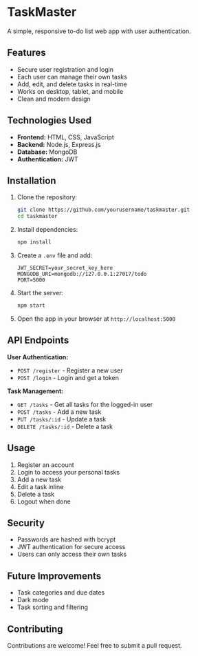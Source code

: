 # TaskMaster  

A simple, responsive to-do list web app with user authentication.  

## Features  
- Secure user registration and login  
- Each user can manage their own tasks  
- Add, edit, and delete tasks in real-time  
- Works on desktop, tablet, and mobile  
- Clean and modern design  

## Technologies Used  
- **Frontend:** HTML, CSS, JavaScript  
- **Backend:** Node.js, Express.js  
- **Database:** MongoDB  
- **Authentication:** JWT  

## Installation  

1. Clone the repository:  
   ```sh
   git clone https://github.com/yourusername/taskmaster.git
   cd taskmaster
   ```  
2. Install dependencies:  
   ```sh
   npm install
   ```  
3. Create a `.env` file and add:  
   ```env
   JWT_SECRET=your_secret_key_here
   MONGODB_URI=mongodb://127.0.0.1:27017/todo
   PORT=5000
   ```  
4. Start the server:  
   ```sh
   npm start
   ```  
5. Open the app in your browser at `http://localhost:5000`  

## API Endpoints  

**User Authentication:**  
- `POST /register` - Register a new user  
- `POST /login` - Login and get a token  

**Task Management:**  
- `GET /tasks` - Get all tasks for the logged-in user  
- `POST /tasks` - Add a new task  
- `PUT /tasks/:id` - Update a task  
- `DELETE /tasks/:id` - Delete a task  

## Usage  

1. Register an account  
2. Login to access your personal tasks  
3. Add a new task  
4. Edit a task inline  
5. Delete a task  
6. Logout when done  

## Security  
- Passwords are hashed with bcrypt  
- JWT authentication for secure access  
- Users can only access their own tasks  

## Future Improvements  
- Task categories and due dates  
- Dark mode  
- Task sorting and filtering  

## Contributing  
Contributions are welcome! Feel free to submit a pull request.
